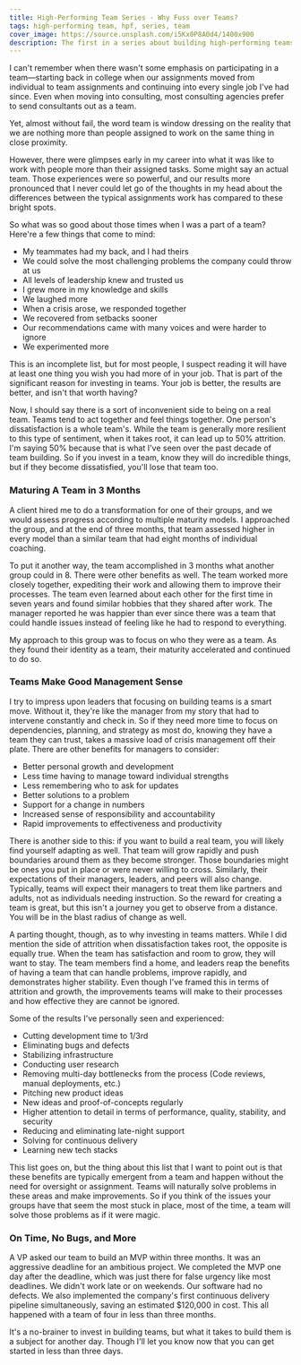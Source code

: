 ```yaml
---
title: High-Performing Team Series - Why Fuss over Teams?
tags: high-performing team, hpf, series, team
cover_image: https://source.unsplash.com/i5Kx0P8A0d4/1400x900
description: The first in a series about building high-performing teams and why it matters. Teams can have higher satisfaction, improve rapidly, and more stability than traditional individual performance management.
---
```


I can't remember when there wasn't some emphasis on participating in a team—starting back in college when our assignments moved from individual to team assignments and continuing into every single job I've had since. Even when moving into consulting, most consulting agencies prefer to send consultants out as a team.

Yet, almost without fail, the word team is window dressing on the reality that we are nothing more than people assigned to work on the same thing in close proximity.

However, there were glimpses early in my career into what it was like to work with people more than their assigned tasks. Some might say an actual team. Those experiences were so powerful, and our results more pronounced that I never could let go of the thoughts in my head about the differences between the typical assignments work has compared to these bright spots.

So what was so good about those times when I was a part of a team? Here're a few things that come to mind:

- My teammates had my back, and I had theirs
- We could solve the most challenging problems the company could throw at us
- All levels of leadership knew and trusted us
- I grew more in my knowledge and skills
- We laughed more
- When a crisis arose, we responded together
- We recovered from setbacks sooner
- Our recommendations came with many voices and were harder to ignore
- We experimented more

This is an incomplete list, but for most people, I suspect reading it will have at least one thing you wish you had more of in your job. That is part of the significant reason for investing in teams. Your job is better, the results are better, and isn't that worth having?

Now, I should say there is a sort of inconvenient side to being on a real team. Teams tend to act together and feel things together. One person's dissatisfaction is a whole team's. While the team is generally more resilient to this type of sentiment, when it takes root, it can lead up to 50% attrition. I'm saying 50% because that is what I've seen over the past decade of team building. So if you invest in a team, know they will do incredible things, but if they become dissatisfied, you'll lose that team too.

### Maturing A Team in 3 Months

A client hired me to do a transformation for one of their groups, and we would assess progress according to multiple maturity models. I approached the group, and at the end of three months, that team assessed higher in every model than a similar team that had eight months of individual coaching.

To put it another way, the team accomplished in 3 months what another group could in 8. There were other benefits as well. The team worked more closely together, expediting their work and allowing them to improve their processes. The team even learned about each other for the first time in seven years and found similar hobbies that they shared after work. The manager reported he was happier than ever since there was a team that could handle issues instead of feeling like he had to respond to everything.

My approach to this group was to focus on who they were as a team. As they found their identity as a team, their maturity accelerated and continued to do so.

### Teams Make Good Management Sense

I try to impress upon leaders that focusing on building teams is a smart move. Without it, they're like the manager from my story that had to intervene constantly and check in. So if they need more time to focus on dependencies, planning, and strategy as most do, knowing they have a team they can trust, takes a massive load of crisis management off their plate. There are other benefits for managers to consider:

- Better personal growth and development
- Less time having to manage toward individual strengths
- Less remembering who to ask for updates
- Better solutions to a problem
- Support for a change in numbers
- Increased sense of responsibility and accountability
- Rapid improvements to effectiveness and productivity

There is another side to this: if you want to build a real team, you will likely find yourself adapting as well. That team will grow rapidly and push boundaries around them as they become stronger. Those boundaries might be ones you put in place or were never willing to cross. Similarly, their expectations of their managers, leaders, and peers will also change. Typically, teams will expect their managers to treat them like partners and adults, not as individuals needing instruction. So the reward for creating a team is great, but this isn't a journey you get to observe from a distance. You will be in the blast radius of change as well.

A parting thought, though, as to why investing in teams matters. While I did mention the side of attrition when dissatisfaction takes root, the opposite is equally true. When the team has satisfaction and room to grow, they will want to stay. The team members find a home, and leaders reap the benefits of having a team that can handle problems, improve rapidly, and demonstrates higher stability. Even though I've framed this in terms of attrition and growth, the improvements teams will make to their processes and how effective they are cannot be ignored.

Some of the results I've personally seen and experienced:

- Cutting development time to 1/3rd
- Eliminating bugs and defects
- Stabilizing infrastructure
- Conducting user research
- Removing multi-day bottlenecks from the process (Code reviews, manual deployments, etc.)
- Pitching new product ideas
- New ideas and proof-of-concepts regularly
- Higher attention to detail in terms of performance, quality, stability, and security
- Reducing and eliminating late-night support
- Solving for continuous delivery
- Learning new tech stacks

This list goes on, but the thing about this list that I want to point out is that these benefits are typically emergent from a team and happen without the need for oversight or assignment. Teams will naturally solve problems in these areas and make improvements. So if you think of the issues your groups have that seem the most stuck in place, most of the time, a team will solve those problems as if it were magic.

### On Time, No Bugs, and More

A VP asked our team to build an MVP within three months. It was an aggressive deadline for an ambitious project. We completed the MVP one day after the deadline, which was just there for false urgency like most deadlines. We didn't work late or on weekends. Our software had no defects. We also implemented the company's first continuous delivery pipeline simultaneously, saving an estimated $120,000 in cost. This all happened with a team of four in less than three months.

It's a no-brainer to invest in building teams, but what it takes to build them is a subject for another day. Though I'll let you know now that you can get started in less than three days.

